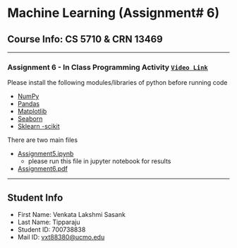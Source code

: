 # **Machine Learning** (Assignment# 6) 
Course Info: CS 5710 & CRN 13469
---
---
### Assignment 6 - In Class Programming Activity [`Video Link`](https://vimeo.com/771362329/d2d7046883)

Please install the following modules/libraries of python before running code
- [NumPy](https://numpy.org/install/)
- [Pandas](https://pandas.pydata.org/docs/getting_started/install.html)
- [Matplotlib](https://matplotlib.org/stable/users/installing/index.html)
- [Seaborn](https://pypi.org/project/seaborn/)
- [Sklearn -scikit](https://scikit-learn.org/stable/install.html)


There are two main files
- [Assignment5.ipynb](https://github.com/Sasank09/CS5710_13469/blob/main/Assignments/Assignment6/Assignment6.ipynb)
  - please run this file in jupyter notebook for results
- [Assignment6.pdf](https://github.com/Sasank09/CS5710_13469/blob/main/Assignments/Assignment6/700738838_Assignment6.pdf)
  
---
## Student Info
- First Name: Venkata Lakshmi Sasank
- Last Name: Tipparaju
- Student ID: 700738838
- Mail ID: vxt88380@ucmo.edu
